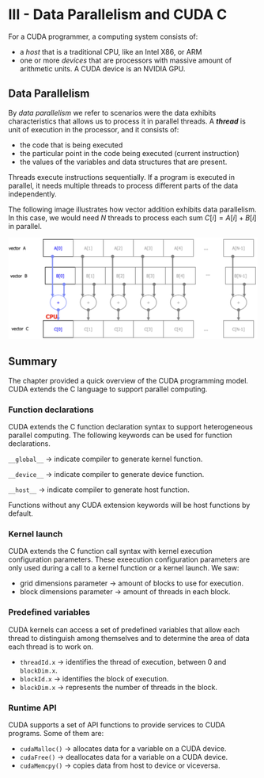 # III - Data Parallelism and CUDA C

For a CUDA programmer, a computing system consists of:
- a _host_ that is a traditional CPU, like an Intel X86, or ARM
- one or more _devices_ that are processors with massive amount of arithmetic units. A CUDA device is an NVIDIA GPU.

## Data Parallelism
By _data parallelism_ we refer to scenarios were the data exhibits characteristics that allows us to process it in parallel threads. A **_thread_** is unit of execution in the processor, and it consists of:
- the code that is being executed
- the particular point in the code being executed (current instruction)
- the values of the variables and data structures that are present.

Threads execute instructions sequentially. If a program is executed in parallel, it needs multiple threads to process different parts of the data independently.

The following image illustrates how vector addition exhibits data parallelism. In this case, we would need $N$ threads to process each sum $C[i] = A[i] + B[i]$ in parallel.

<img title="vector addition" alt="Alt text" src="data-parallelism.png">

## Summary
The chapter provided a quick overview of the CUDA programming model. CUDA extends the C language to support parallel computing.

### Function declarations
CUDA extends the C function declaration syntax to support heterogeneous parallel computing. The following keywords can be used for function declarations.

`__global__` -> indicate compiler to generate kernel function.

`__device__` -> indicate compiler to generate device function.

`__host__` -> indicate compiler to generate host function.

Functions without any CUDA extension keywords will be host functions by default.

### Kernel launch
CUDA extends the C function call syntax with kernel execution configuration parameters. These exeecution configuration parameters are only used during a call to a kernel function or a kernel launch. We saw:
- grid dimensions parameter -> amount of blocks to use for execution.
- block dimensions parameter -> amount of threads in each block.

### Predefined variables
CUDA kernels can access a set of predefined variables that allow each thread to distinguish among themselves and to determine the area of data each thread is to work on.
- `threadId.x` -> identifies the thread of execution, between 0 and `blockDim.x`.
- `blockId.x` -> identifies the block of execution.
- `blockDim.x` -> represents the number of threads in the block.

### Runtime API

CUDA supports a set of API functions to provide services to CUDA programs. Some of them are:
- `cudaMalloc()` -> allocates data for a variable on a CUDA device.
- `cudaFree()` -> deallocates data for a variable on a CUDA device.
- `cudaMemcpy()` -> copies data from host to device or viceversa.
